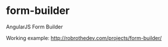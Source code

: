 # form-builder
AngularJS Form Builder

Working example: http://robrothedev.com/projects/form-builder/
